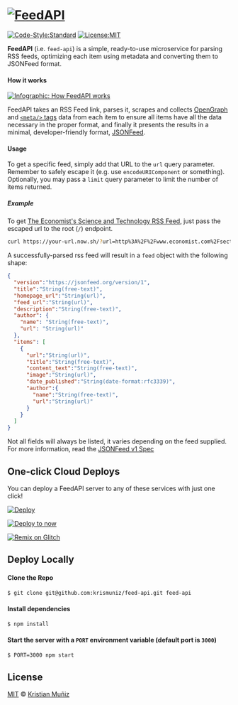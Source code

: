 # [![FeedAPI](https://cdn.rawgit.com/krismuniz/feed-api/master/assets/header.svg)](https://www.github.com/krismuniz/feed-api)

[![Code-Style:Standard](https://img.shields.io/badge/code%20style-standard-green.svg?style=flat-square)](http://standardjs.com/) [![License:MIT](https://img.shields.io/badge/license-MIT-blue.svg?style=flat-square)](http://opensource.org/licenses/MIT)

**FeedAPI** (i.e. `feed-api`) is a simple, ready-to-use microservice for parsing RSS feeds, optimizing each item using metadata and converting them to JSONFeed format.

#### How it works

[![Infographic: How FeedAPI works](https://cdn.rawgit.com/krismuniz/feed-api/master/assets/how-it-works.svg)](https://www.github.com/krismuniz/feed-api)

FeedAPI takes an RSS Feed link, parses it, scrapes and collects [OpenGraph](http://ogp.me/) and [`<meta/>` tags](https://developer.mozilla.org/en/docs/Web/HTML/Element/meta) data from each item to ensure all items have all the data necessary in the proper format, and finally it presents the results in a minimal, developer-friendly format, [JSONFeed](https://jsonfeed.org).

#### Usage

To get a specific feed, simply add that URL to the `url` query parameter. Remember to safely escape it (e.g. use `encodeURIComponent` or something). Optionally, you may pass a `limit` query parameter to limit the number of items returned.

##### Example

To get [The Economist's Science and Technology RSS Feed](http://www.economist.com/sections/science-technology/rss.xml), just pass the escaped url to the root (`/`) endpoint.

```bash
curl https://your-url.now.sh/?url=http%3A%2F%2Fwww.economist.com%2Fsections%2Fscience-technology%2Frss.xml
```

A successfully-parsed rss feed will result in a `feed` object with the following shape:

```json
{
  "version":"https://jsonfeed.org/version/1",
  "title":"String(free-text)",
  "homepage_url":"String(url)",
  "feed_url":"String(url)",
  "description":"String(free-text)",
  "author": {
    "name": "String(free-text)",
    "url": "String(url)"
  },
  "items": [
    {
      "url":"String(url)",
      "title":"String(free-text)",
      "content_text":"String(free-text)",
      "image":"String(url)",
      "date_published":"String(date-format:rfc3339)",
      "author":{  
        "name":"String(free-text)",
        "url":"String(url)"
      }
    }
  ]
}
```

Not all fields will always be listed, it varies depending on the feed supplied. For more information, read the [JSONFeed v1 Spec](https://jsonfeed.org/version/1)

## One-click Cloud Deploys

You can deploy a FeedAPI server to any of these services with just one click!

[![Deploy](https://www.herokucdn.com/deploy/button.svg)](https://heroku.com/deploy?template=https://github.com/krismuniz/feed-api.git)

[![Deploy to now](https://deploy.now.sh/static/button.svg)](https://deploy.now.sh/?repo=https://github.com/krismuniz/feed-api)

[![Remix on Glitch](https://cdn.glitch.com/2703baf2-b643-4da7-ab91-7ee2a2d00b5b%2Fremix-button.svg)](https://glitch.com/edit/#!/import/github/krismuniz/feed-api)

## Deploy Locally

#### Clone the Repo

```bash
$ git clone git@github.com:krismuniz/feed-api.git feed-api
```

#### Install dependencies

```bash
$ npm install
```

#### Start the server with a `PORT` environment variable (default port is `3000`)

```bash
$ PORT=3000 npm start
```

## License

[MIT](https://github.com/krismuniz/feed-api/blob/master/LICENSE.md) © [Kristian Muñiz](https://www.krismuniz.com)
